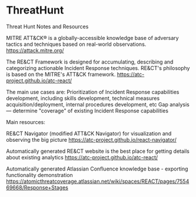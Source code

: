 # ThreatHunt
Threat Hunt Notes and Resources

MITRE ATT&CK® is a globally-accessible knowledge base of adversary tactics and techniques based on real-world observations. 
https://attack.mitre.org/

The RE&CT Framework is designed for accumulating, describing and categorizing actionable Incident Response techniques.
RE&CT's philosophy is based on the MITRE's ATT&CK framework.
https://atc-project.github.io/atc-react/

The main use cases are:
Prioritization of Incident Response capabilities development, including skills development, technical measures acquisition/deployment, internal procedures development, etc
Gap analysis — determine "coverage" of existing Incident Response capabilities

Main resources:

RE&CT Navigator (modified ATT&CK Navigator) for visualization and observing the big picture
https://atc-project.github.io/react-navigator/

Automatically generated RE&CT website is the best place for getting details about existing analytics
https://atc-project.github.io/atc-react/

Automatically generated Atlassian Confluence knowledge base - exporting functionality demonstration
https://atomicthreatcoverage.atlassian.net/wiki/spaces/REACT/pages/755469668/Response+Stages
